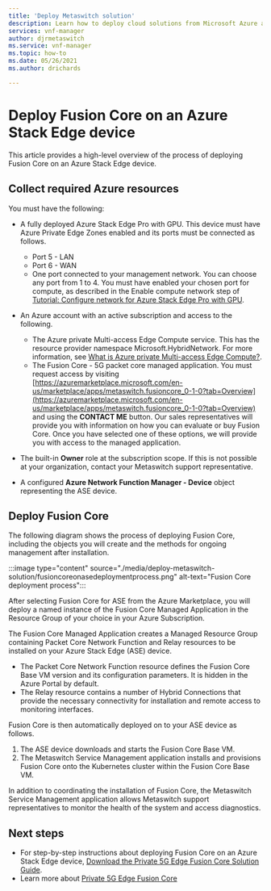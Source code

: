 ```yaml
---
title: 'Deploy Metaswitch solution'
description: Learn how to deploy cloud solutions from Microsoft Azure and Metaswitch Networks that can help future-proof your network, drive down costs, and create new business models and revenue streams.
services: vnf-manager
author: djrmetaswitch
ms.service: vnf-manager
ms.topic: how-to
ms.date: 05/26/2021
ms.author: drichards

---
```

# Deploy Fusion Core on an Azure Stack Edge device

This article provides a high-level overview of the process of deploying Fusion Core on an Azure Stack Edge device.

## Collect required Azure resources

You must have the following:

- A fully deployed Azure Stack Edge Pro with GPU. This device must have Azure Private Edge Zones enabled and its ports must be connected as follows.

  - Port 5 - LAN
  - Port 6 - WAN
  - One port connected to your management network. You can choose any port from 1 to 4. You must have enabled your chosen port for compute, as described in the Enable compute network step of [Tutorial: Configure network for Azure Stack Edge Pro with GPU](/azure/databox-online/azure-stack-edge-gpu-deploy-configure-network-compute-web-proxy).
- An Azure account with an active subscription and access to the following.

  - The Azure private Multi-access Edge Compute service. This has the resource provider namespace Microsoft.HybridNetwork. For more information, see [What is Azure private Multi-access Edge Compute?](overview.md).
  - The Fusion Core - 5G packet core managed application. You must request access by visiting [https://azuremarketplace.microsoft.com/en-us/marketplace/apps/metaswitch.fusioncore_0-1-0?tab=Overview](https://azuremarketplace.microsoft.com/en-us/marketplace/apps/metaswitch.fusioncore_0-1-0?tab=Overview) and using the **CONTACT ME** button. Our sales representatives will provide you with information on how you can evaluate or buy Fusion Core. Once you have selected one of these options, we will provide you with access to the managed application.
- The built-in **Owner** role at the subscription scope. If this is not possible at your organization, contact your Metaswitch support representative.
- A configured **Azure Network Function Manager - Device** object representing the ASE device.

## Deploy Fusion Core

The following diagram shows the process of deploying Fusion Core, including the objects you will create and the methods for ongoing management after installation.

:::image type="content" source="./media/deploy-metaswitch-solution/fusioncoreonasedeploymentprocess.png" alt-text="Fusion Core deployment process":::  

After selecting Fusion Core for ASE from the Azure Marketplace, you will deploy a named instance of the Fusion Core Managed Application in the Resource Group of your choice in your Azure Subscription.

The Fusion Core Managed Application creates a Managed Resource Group containing Packet Core Network Function and Relay resources to be installed on your Azure Stack Edge (ASE) device.

- The Packet Core Network Function resource defines the Fusion Core Base VM version and its configuration parameters. It is hidden in the Azure Portal by default.
- The Relay resource contains a number of Hybrid Connections that provide the necessary connectivity for installation and remote access to monitoring interfaces.

Fusion Core is then automatically deployed on to your ASE device as follows.

1. The ASE device downloads and starts the Fusion Core Base VM.
1. The Metaswitch Service Management application installs and provisions Fusion Core onto the Kubernetes cluster within the Fusion Core Base VM.

In addition to coordinating the installation of Fusion Core, the Metaswitch Service Management application allows Metaswitch support representatives to monitor the health of the system and access diagnostics.


## Next steps
- For step-by-step instructions about deploying Fusion Core on an Azure Stack Edge device, [Download the Private 5G Edge Fusion Core Solution Guide](https://go.microsoft.com/fwlink/?linkid=2165096).
- Learn more about [Private 5G Edge Fusion Core](metaswitch-overview.md)



